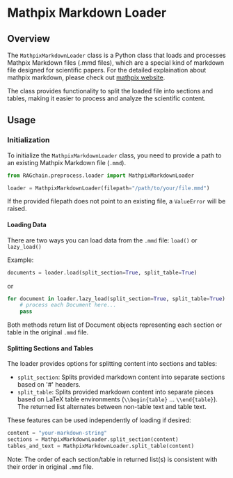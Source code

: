 # Mathpix Markdown Loader

## Overview

The `MathpixMarkdownLoader` class is a Python class that loads and processes Mathpix Markdown files (.mmd files), which are a special kind of markdown file designed for scientific papers. For the detailed explaination about mathpix markdown, please check out [mathpix website](https://mathpix.com/docs/mathpix-markdown/overview).

The class provides functionality to split the loaded file into sections and tables, making it easier to process and analyze the scientific content.

## Usage

### Initialization

To initialize the `MathpixMarkdownLoader` class, you need to provide a path to an existing Mathpix Markdown file (`.mmd`).

```python
from RAGchain.preprocess.loader import MathpixMarkdownLoader

loader = MathpixMarkdownLoader(filepath="/path/to/your/file.mmd")
```

If the provided filepath does not point to an existing file, a `ValueError` will be raised.

#### Loading Data

There are two ways you can load data from the `.mmd` file: `load()` or `lazy_load()`

Example:

```python
documents = loader.load(split_section=True, split_table=True)
```

or

```python
for document in loader.lazy_load(split_section=True, split_table=True):
    # process each Document here...
    pass
```

Both methods return list of Document objects representing each section or table in the original `.mmd` file.

#### Splitting Sections and Tables

The loader provides options for splitting content into sections and tables:

* `split_section`: Splits provided markdown content into separate sections based on '#' headers.
* `split_table`: Splits provided markdown content into separate pieces based on LaTeX table environments (`\\begin{table}` ... `\\end{table}`). The returned list alternates between non-table text and table text.

These features can be used independently of loading if desired:

```python
content = "your-markdown-string"
sections = MathpixMarkdownLoader.split_section(content)
tables_and_text = MathpixMarkdownLoader.split_table(content)
```

Note: The order of each section/table in returned list(s) is consistent with their order in original `.mmd` file.
